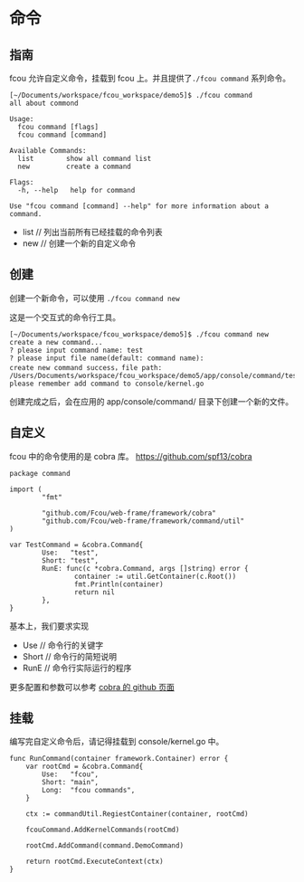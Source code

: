 # 命令

## 指南

fcou 允许自定义命令，挂载到 fcou 上。并且提供了`./fcou command` 系列命令。

```
[~/Documents/workspace/fcou_workspace/demo5]$ ./fcou command
all about commond

Usage:
  fcou command [flags]
  fcou command [command]

Available Commands:
  list        show all command list
  new         create a command

Flags:
  -h, --help   help for command

Use "fcou command [command] --help" for more information about a command.
```

- list  // 列出当前所有已经挂载的命令列表
- new   // 创建一个新的自定义命令

## 创建

创建一个新命令，可以使用 `./fcou command new`

这是一个交互式的命令行工具。

```
[~/Documents/workspace/fcou_workspace/demo5]$ ./fcou command new
create a new command...
? please input command name: test
? please input file name(default: command name):
create new command success，file path: /Users/Documents/workspace/fcou_workspace/demo5/app/console/command/test.go
please remember add command to console/kernel.go
```

创建完成之后，会在应用的 app/console/command/ 目录下创建一个新的文件。

## 自定义

fcou 中的命令使用的是 cobra 库。 https://github.com/spf13/cobra

```
package command

import (
        "fmt"

        "github.com/Fcou/web-frame/framework/cobra"
        "github.com/Fcou/web-frame/framework/command/util"
)

var TestCommand = &cobra.Command{
        Use:   "test",
        Short: "test",
        RunE: func(c *cobra.Command, args []string) error {
                container := util.GetContainer(c.Root())
                fmt.Println(container)
                return nil
        },
}

```

基本上，我们要求实现 
- Use // 命令行的关键字
- Short // 命令行的简短说明
- RunE // 命令行实际运行的程序

更多配置和参数可以参考 [cobra 的 github 页面](https://github.com/spf13/cobra)

## 挂载

编写完自定义命令后，请记得挂载到 console/kernel.go 中。

``` golang
func RunCommand(container framework.Container) error {
	var rootCmd = &cobra.Command{
		Use:   "fcou",
		Short: "main",
		Long:  "fcou commands",
	}

	ctx := commandUtil.RegiestContainer(container, rootCmd)

	fcouCommand.AddKernelCommands(rootCmd)

    rootCmd.AddCommand(command.DemoCommand)

	return rootCmd.ExecuteContext(ctx)
}

```